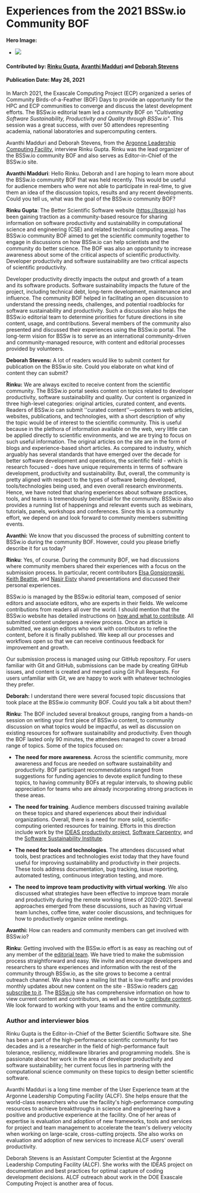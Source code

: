 # Experiences from the 2021 BSSw.io Community BOF

**Hero Image:**

 - <img src='https://github.com/betterscientificsoftware/bssw.io/raw/main/images/Blog__0521_Icons.jpg' />

#### Contributed by: [Rinku Gupta](https://github.com/rinkug), [Avanthi Madduri](https://github.com/mantrala-ops) and [Deborah Stevens](https://github.com/haikudeb)
#### Publication Date: May 26, 2021

In March 2021, the Exascale Computing Project (ECP) organized a series of Community Birds-of-a-Feather (BOF) Days to provide an opportunity for the HPC and ECP communities to converge and discuss the latest development efforts. The BSSw.io editorial team led a community BOF on *"Cultivating Software Sustainability, Productivity and Quality through BSSw.io"*. This session was a great success, with over 50 attendees representing academia, national laboratories and supercomputing centers. 

Avanthi Madduri and Deborah Stevens, from the [Argonne Leadership Computing Facility](https://www.alcf.anl.gov/), interview Rinku Gupta. Rinku was the lead organizer of the BSSw.io community BOF and also serves as Editor-in-Chief of the BSSw.io site.

**Avanthi Madduri**: Hello Rinku. Deborah and I are hoping to learn more about the BSSw.io community BOF that was held recently. This would be useful for audience members who were not able to participate in real-time, to give them an idea of the discussion topics, results and any recent developments. Could you tell us, what was the goal of the BSSw.io community BOF?

**Rinku Gupta**: The Better Scientific Software website (https://bssw.io) has been gaining traction as a community-based resource for sharing information on software productivity and sustainability in computational science and engineering (CSE) and related technical computing areas.  The  BSSw.io community BOF aimed to get the scientific community together to engage in discussions on how BSSw.io can help scientists and the community do better science.  The BOF was also an opportunity to increase awareness about some of the critical aspects of scientific productivity. Developer productivity and software sustainability are two critical aspects of scientific productivity. 

Developer productivity directly impacts the output and growth of a team and its software products. Software sustainability impacts the future of the project, including technical debt, long-term development, maintenance and influence. The community BOF helped in facilitating an open discussion to understand the pressing needs, challenges, and potential roadblocks for software sustainability and productivity. Such a discussion also helps the BSSw.io editorial team to determine priorities for future directions in site content, usage, and contributions. Several members of the community also presented and discussed their experiences using the BSSw.io portal. The long-term vision for BSSw is to serve as an international community-driven and community-managed resource, with content and editorial processes provided by volunteers. 

**Deborah Stevens:** A lot of readers would like to submit content for publication on the BSSw.io site. Could you elaborate on what kind of content they can submit?

**Rinku:** We are always excited to receive content from the scientific community. The BSSw.io portal seeks content on topics related to developer productivity, software sustainability and quality. Our content is organized in three high-level categories: original articles, curated content, and events.  Readers of BSSw.io can submit ''curated content''—pointers to web articles, websites, publications, and technologies, with a short description of why the topic would be of interest to the scientific community. This is useful because in the plethora of information available on the web, very little can be applied directly to scientific environments, and we are trying to focus on such useful information.  The original articles on the site are in the form of blogs and experience-based short articles. As compared to industry, which arguably has several standards that have emerged over the decade for better software development and operations, the scientific field - which is research focused - does have unique requirements in terms of software development, productivity and sustainability. But, overall, the community is pretty aligned with respect to the types of software being developed, tools/technologies being used, and even overall research environments. Hence, we have noted that sharing experiences about software practices, tools, and teams is tremendously beneficial for the community. BSSw.io also provides a running list of happenings and relevant events such as webinars, tutorials, panels, workshops and conferences. Since this is a community effort, we depend on and look forward to community members submitting events.

**Avanthi:** We know that you discussed the process of submitting content to BSSw.io during the community BOF. However, could you please briefly describe it for us today?

**Rinku**: Yes, of course. During the community BOF, we had discussions where community members shared their experiences with a focus on the submission process.  In particular, recent contributors [Elsa Gonsiorowski](https://bssw.io/items?author=gonsiorowski), [Keith Beattie](https://bssw.io/items?author=beattie), and [Nasir Eisty](https://bssw.io/items?author=eisty) shared presentations and discussed their personal experiences. 

BSSw.io is managed by the BSSw.io editorial team, composed of senior editors and associate editors, who are experts in their fields. We welcome contributions from readers all over the world. I should mention that the BSSw.io website has detailed instructions on [how and what to contribute](https://bssw.io/pages/what-to-contribute-content-for-better-scientific-software). All submitted content undergoes a review process.  Once an article is submitted, we assign editors who work with contributors to refine the content, before it is finally published. We keep all our processes and workflows open so that we can receive continuous feedback for improvement and growth.

Our submission process is managed using our GitHub repository. For users familiar with Git and GitHub, submissions can be made by creating GitHub issues, and content is created and merged using Git Pull Requests.  For users unfamiliar with Git, we are happy to work with whatever technologies they prefer.

**Deborah:** I understand there were several focused topic discussions that took place at the BSSw.io community BOF. Could you talk a bit about them?

**Rinku**: The BOF included several breakout groups, ranging from a hands-on session on writing your first piece of BSSw.io content, to community discussion on what topics would be impactful, as well as discussion on existing resources for software sustainability and productivity. Even though the BOF lasted only 90 minutes, the attendees managed to cover a broad range of topics. Some of the topics focused on:

* **The need for more awareness**.  Across the scientific community, more awareness and focus are needed on software sustainability and productivity.  BOF participant recommendations ranged from suggestions for funding agencies to devote explicit funding to these topics, to having community BOFs at regular intervals, to showing public appreciation for teams who are already incorporating strong practices in these areas. 

* **The need for training**. Audience members discussed training available on these topics and shared experiences about their individual organizations. Overall, there is a need for more solid, scientific-computing oriented resources for training. Efforts in this direction include work by the [IDEAS productivity project](https://ideas-productivity.org/resources/events/), [Software Carpentry](https://software-carpentry.org/), and the [Software Sustainability Institute](https://www.software.ac.uk).

* **The need for tools and technologies**. The attendees discussed what tools, best practices and technologies exist today that they have found useful for improving sustainability and productivity in their projects. These tools address documentation, bug tracking, issue reporting, automated testing, continuous integration testing, and more. 

* **The need to improve team productivity with virtual working**. We also discussed what strategies have been effective to improve team morale and productivity during the remote working times of 2020-2021. Several approaches emerged from these discussions, such as having virtual team lunches, coffee time, water cooler discussions, and techniques for how to productively organize online meetings.
 
**Avanthi:** How can readers and community members can get involved with BSSw.io?

**Rinku**: Getting involved with the BSSw.io effort is as easy as reaching out of any member of the [editorial team](https://bssw.io/pages/team). We have tried to make the submission process straightforward and easy. We invite and encourage developers and researchers to share experiences and information with the rest of the community through BSSw.io, as the site grows to become a central outreach channel. We also have a mailing list that is low-traffic and provides monthly updates about new content on the site - BSSw.io readers [can subscribe to it](https://bssw.io/pages/receive-our-email-digest). The [BSSw.io](https://bssw.io) site has comprehensive information on how to view current content and contributors, as well as how to [contribute content](https://bssw.io/contribute).  We look forward to working with your teams and the entire community.

### Author and interviewer bios
Rinku Gupta is the Editor-in-Chief of the Better Scientific Software site. She has been a part of the high-performance scientific community for two decades and is a researcher in the field of high-performance fault tolerance, resiliency, middleware libraries and programming models. She is passionate about her work in the area of developer productivity and software sustainability; her current focus lies in partnering with the computational science community on these topics to design better scientific software.

Avanthi Madduri is a long time member of the User Experience team at the Argonne Leadership Computing Facility (ALCF). She helps ensure that the world-class researchers who use the facility's high-performance computing resources to achieve breakthroughs in science and engineering have a positive and productive experience at the facility. One of her areas of expertise is evaluation and adoption of new frameworks, tools and services for project and team management to accelerate the team's delivery velocity when working on large-scale, cross-cutting projects. She also works on evaluation and adoption of new services to increase ALCF users' overall productivity.

Deborah Stevens is an Assistant Computer Scientist at the Argonne Leadership Computing Facility (ALCF). She works with the IDEAS project on documentation and best practices for optimal capture of coding development decisions.  ALCF outreach about work in the DOE Exascale Computing Project is another area of focus. 

<!---
Publish: yes
Pinned: no
Topics: Software Engineering, Conferences and Workshops
RSS update: 2021-05-26
--->
